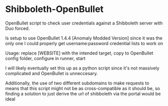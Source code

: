 # Shibboleth-OpenBullet

OpenBullet script to check user credentials against a Shibboleth server with Duo forced.

Is setup to use OpenBullet 1.4.4 [Anomaly Modded Version] since it was the only one I could properly get username:password credential lists to work on

Usage:
replace [WEBSITE] with the intended target, copy to OpenBullet config folder, configure in runner, start

I will likely eventually set this up as a python script since it's not massively complicated and OpenBullet is unneccesary.

Additionally, the use of two different subdomains to make requests to means that this script might not be as cross-compatible as it should be, so finding a solution to just derive the url of shibboleth via the portal would be ideal
